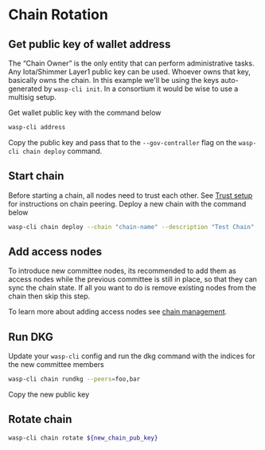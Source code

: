 # Chain Rotation

## Get public key of wallet address

The “Chain Owner” is the only entity that can perform administrative tasks. Any Iota/Shimmer Layer1 public key can be used. Whoever owns that key, basically owns the chain. 
In this example we'll be using the keys auto-generated by `wasp-cli init`.  In a consortium it would be wise to use a multisig setup.

Get wallet public key with the command below

```bash
wasp-cli address
```

Copy the public key and pass that to the `--gov-contraller` flag on the `wasp-cli chain deploy` command.

## Start chain

Before starting a chain, all nodes need to trust each other. See [Trust setup](./setting-up-a-chain.md#trust-setup) for instructions on chain peering. Deploy a new chain with the command below

```bash
wasp-cli chain deploy --chain "chain-name" --description "Test Chain"  --evm-chainid 1076
```

## Add access nodes

To introduce new committee nodes, its recommended to add them as access nodes while the previous committee is still in place, so that they can sync the chain state.
If all you want to do is remove existing nodes from the chain then skip this step.

To learn more about adding access nodes see [chain management](./chain-management.md#changing-access-nodes).

## Run DKG

Update your `wasp-cli` config and run the dkg command with the indices for the new committee members

```bash
wasp-cli chain rundkg --peers=foo,bar
```

Copy the new public key

## Rotate chain

```bash
wasp-cli chain rotate ${new_chain_pub_key}
```
